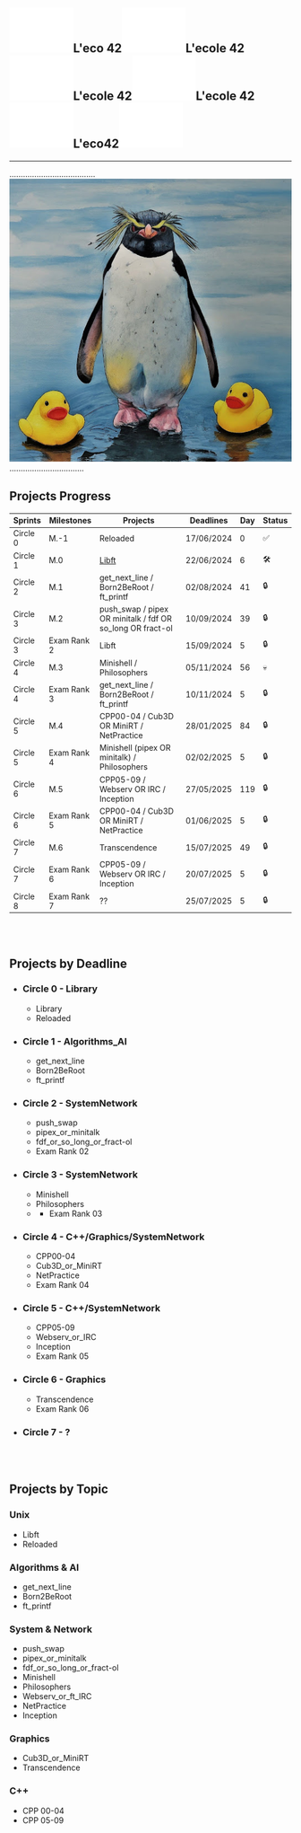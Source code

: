 ![](../zimg/42.svg)L'eco 42![42](../zimg/42.svg)L'ecole 42![42](../zimg/42.svg)L'ecole 42![42](../zimg/42.svg)L'ecole 42![42](../zimg/42.svg)L'eco42![42](../zimg/42.svg)  
---
--- 
...................................... ![](../zimg/peng.jpg).................................

## Projects Progress

| Sprints       | Milestones | Projects                                       | Deadlines   | Day  | Status |
|---------------|------------|------------------------------------------------|-----------|------|--------|
| Circle 0      | M.-1       | Reloaded                                        | 17/06/2024  | 0    | ✅     |
| Circle 1      | M.0        | [Libft](./C0_libft/README.md)                                           | 22/06/2024  | 6    | 🛠️     |
| Circle 2      | M.1        | get_next_line / Born2BeRoot / ft_printf         | 02/08/2024  | 41   | 🔒     |
| Circle 3      | M.2        | push_swap / pipex OR minitalk / fdf OR so_long OR fract-ol | 10/09/2024  | 39   | 🔒     |
| Circle 3      | Exam Rank 2 | Libft                                           | 15/09/2024  | 5    | 🔒     |
| Circle 4      | M.3        | Minishell / Philosophers                          | 05/11/2024  | 56   | 💀     |
| Circle 4      | Exam Rank 3 | get_next_line / Born2BeRoot / ft_printf         | 10/11/2024  | 5    | 🔒     |
| Circle 5      | M.4        | CPP00-04 / Cub3D OR MiniRT / NetPractice       | 28/01/2025  | 84   | 🔒     |
| Circle 5      | Exam Rank 4 | Minishell (pipex OR minitalk) / Philosophers    | 02/02/2025  | 5    | 🔒     |
| Circle 6      | M.5        | CPP05-09 / Webserv OR IRC / Inception            | 27/05/2025  | 119  | 🔒     |
| Circle 6      | Exam Rank 5 | CPP00-04 / Cub3D OR MiniRT / NetPractice       | 01/06/2025  | 5    | 🔒     |
| Circle 7      | M.6        | Transcendence                                     | 15/07/2025  | 49   | 🔒     |
| Circle 7      | Exam Rank 6 | CPP05-09 / Webserv OR IRC / Inception            | 20/07/2025  | 5    | 🔒     |
| Circle 8      | Exam Rank 7 | ??                                               | 25/07/2025  | 5    | 🔒     |


<br>
<br>

## Projects by Deadline

- ### Circle 0 - Library
  - Library
  - Reloaded
- ### Circle 1 - Algorithms_AI
  - get_next_line
  - Born2BeRoot
  - ft_printf
- ### Circle 2 - SystemNetwork
  - push_swap
  - pipex_or_minitalk
  - fdf_or_so_long_or_fract-ol
  - Exam Rank 02
- ### Circle 3 - SystemNetwork
  - Minishell
  - Philosophers
  - - Exam Rank 03 
- ### Circle 4 - C++/Graphics/SystemNetwork
  - CPP00-04
  - Cub3D_or_MiniRT
  - NetPractice
  - Exam Rank 04
- ### Circle 5 - C++/SystemNetwork
  - CPP05-09
  - Webserv_or_IRC
  - Inception
  - Exam Rank 05
- ### Circle 6 - Graphics
  - Transcendence
  - Exam Rank 06
- ### Circle 7 - ?

<br>
<br>

## Projects by Topic

### Unix
* Libft
* Reloaded

### Algorithms & AI
* get_next_line
* Born2BeRoot
* ft_printf

### System & Network
* push_swap
* pipex_or_minitalk
* fdf_or_so_long_or_fract-ol
* Minishell
* Philosophers
* Webserv_or_ft_IRC
* NetPractice
* Inception

### Graphics
* Cub3D_or_MiniRT
* Transcendence

### C++
* CPP 00-04
* CPP 05-09

